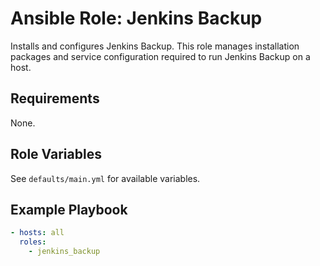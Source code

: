 # Ansible Role: Jenkins Backup

Installs and configures Jenkins Backup. This role manages installation packages and service configuration required to run Jenkins Backup on a host.

## Requirements

None.

## Role Variables

See `defaults/main.yml` for available variables.

## Example Playbook

```yaml
- hosts: all
  roles:
    - jenkins_backup
```

